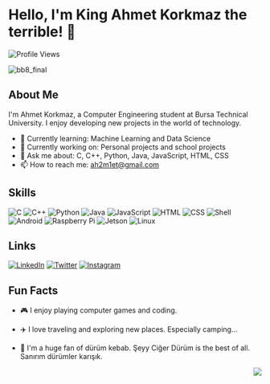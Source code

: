 # Hello, I'm King Ahmet Korkmaz the terrible! 👋

![Profile Views](https://komarev.com/ghpvc/?username=ahmetkorkmaz&color=blue)

![bb8_final](https://github.com/Ah2m1et/Ah2m1et/assets/103003160/9f2b5ea2-5186-4eda-868f-7eca1cf24956)

## About Me

I'm Ahmet Korkmaz, a Computer Engineering student at Bursa Technical University. I enjoy developing new projects in the world of technology.

- 🌱 Currently learning: Machine Learning and Data Science
- 🔭 Currently working on: Personal projects and school projects
- 💬 Ask me about: C, C++, Python, Java, JavaScript, HTML, CSS
- 📫 How to reach me: [ah2m1et@gmail.com](mailto:ah2m1et@gmail.com)

## Skills

![C](https://img.shields.io/badge/-C-000?&logo=C)
![C++](https://img.shields.io/badge/-C++-000?&logo=C++)
![Python](https://img.shields.io/badge/-Python-000?&logo=Python)
![Java](https://img.shields.io/badge/-Java-000?&logo=Java)
![JavaScript](https://img.shields.io/badge/-JavaScript-000?&logo=JavaScript)
![HTML](https://img.shields.io/badge/-HTML-000?&logo=HTML5)
![CSS](https://img.shields.io/badge/-CSS-000?&logo=CSS3)
![Shell](https://img.shields.io/badge/-Shell-000?&logo=Shell)
![Android](https://img.shields.io/badge/-Android-000?&logo=Android)
![Raspberry Pi](https://img.shields.io/badge/-Raspberry_Pi-000?&logo=Raspberry%20Pi)
![Jetson](https://img.shields.io/badge/-Jetson-000?&logo=NVIDIA)
![Linux](https://img.shields.io/badge/-Linux-000?&logo=Linux)

## Links

[![LinkedIn](https://img.shields.io/badge/LinkedIn-%230077B5.svg?&logo=linkedin&logoColor=white)](https://www.linkedin.com/in/ahmet-korkmaz-59772721b)
[![Twitter](https://img.shields.io/badge/Twitter-%231DA1F2.svg?&logo=twitter&logoColor=white)](https://x.com/ahmetkorkmaz099)
[![Instagram](https://img.shields.io/badge/Instagram-%23E4405F.svg?&logo=instagram&logoColor=white)](https://instagram.com/ahmet_korkmaz.1)

## Fun Facts

- 🎮 I enjoy playing computer games and coding.
- ✈️ I love traveling and exploring new places. Especially camping...
- 🌯 I'm a huge fan of dürüm kebab. Şeyy Ciğer Dürüm is the best of all. Sanırım dürümler karışık.

  <div style="float:right"><img src="https://github-readme-stats.vercel.app/api/top-langs/?username=Ah2m1et&layout=compact&theme=dark"></div>

